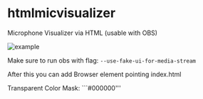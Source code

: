 # htmlmicvisualizer
Microphone Visualizer via HTML (usable with OBS)

![example](https://user-images.githubusercontent.com/46496052/88928324-febe1500-d278-11ea-9bc7-56b01b75c364.jpg)

Make sure to run obs with flag: ```--use-fake-ui-for-media-stream```

After this you can add Browser element pointing index.html

Transparent Color Mask: ```#000000'''
